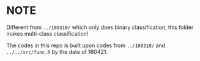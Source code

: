 # NOTE

Different from `../160310/` which only does binary classification, this folder makes multi-class classification!

The codes in this repo is built upon codes from `../160310/` and `../../src/func.R` by the date of 160421.

